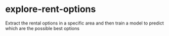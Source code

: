 # explore-rent-options
Extract the rental options in a specific area and then train a model to predict which are the possible best options
